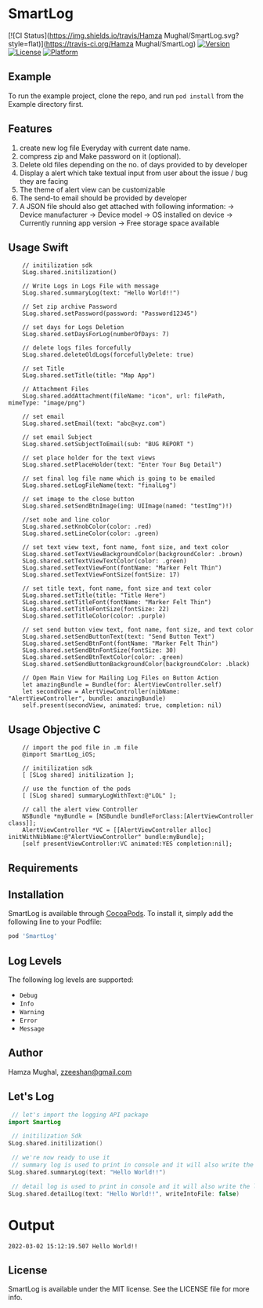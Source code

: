 # SmartLog

[![CI Status](https://img.shields.io/travis/Hamza Mughal/SmartLog.svg?style=flat)](https://travis-ci.org/Hamza Mughal/SmartLog)
[![Version](https://img.shields.io/cocoapods/v/SmartLog.svg?style=flat)](https://cocoapods.org/pods/SmartLog)
[![License](https://img.shields.io/cocoapods/l/SmartLog.svg?style=flat)](https://cocoapods.org/pods/SmartLog)
[![Platform](https://img.shields.io/cocoapods/p/SmartLog.svg?style=flat)](https://cocoapods.org/pods/SmartLog)

## Example

To run the example project, clone the repo, and run `pod install` from the Example directory first.

## Features

 1) create new log file Everyday with current date name.
 2) compress zip and Make password on it (optional).
 3) Delete old files depending on the no. of days provided to by developer
 4) Display a alert which take textual input from user about the issue / bug they are facing
 5) The theme of alert view can be customizable
 6) The send-to email should be provided by developer
 7) A JSON file should also get attached with following information:
        -> Device manufacturer
        -> Device model
        -> OS installed on device
        -> Currently running app version
        -> Free storage space available

## Usage Swift

        // initilization sdk
        SLog.shared.initilization()
        
        // Write Logs in Logs File with message
        SLog.shared.summaryLog(text: "Hello World!!")
        
        // Set zip archive Password
        SLog.shared.setPassword(password: "Password12345")
        
        // set days for Logs Deletion
        SLog.shared.setDaysForLog(numberOfDays: 7)
        
        // delete logs files forcefully
        SLog.shared.deleteOldLogs(forcefullyDelete: true)
        
        // set Title
        SLog.shared.setTitle(title: "Map App")
        
        // Attachment Files
        SLog.shared.addAttachment(fileName: "icon", url: filePath, mimeType: "image/png")
        
        // set email
        SLog.shared.setEmail(text: "abc@xyz.com")
        
        // set email Subject
        SLog.shared.setSubjectToEmail(sub: "BUG REPORT ")
        
        // set place holder for the text views
        SLog.shared.setPlaceHolder(text: "Enter Your Bug Detail")
        
        // set final log file name which is going to be emailed
        SLog.shared.setLogFileName(text: "finalLog")
        
        // set image to the close button
        SLog.shared.setSendBtnImage(img: UIImage(named: "testImg")!)
        
        //set nobe and line color
        SLog.shared.setKnobColor(color: .red)
        SLog.shared.setLineColor(color: .green)
                
        // set text view text, font name, font size, and text color
        SLog.shared.setTextViewBackgroundColor(backgroundColor: .brown)
        SLog.shared.setTextViewTextColor(color: .green)
        SLog.shared.setTextViewFont(fontName: "Marker Felt Thin")
        SLog.shared.setTextViewFontSize(fontSize: 17)
        
        // set title text, font name, font size and text color
        SLog.shared.setTitle(title: "Title Here")
        SLog.shared.setTitleFont(fontName: "Marker Felt Thin")
        SLog.shared.setTitleFontSize(fontSize: 22)
        SLog.shared.setTitleColor(color: .purple)

        // set send button view text, font name, font size, and text color
        SLog.shared.setSendButtonText(text: "Send Button Text")
        SLog.shared.setSendBtnFont(fontName: "Marker Felt Thin")
        SLog.shared.setSendBtnFontSize(fontSize: 30)
        SLog.shared.setSendBtnTextColor(color: .green)
        SLog.shared.setSendButtonBackgroundColor(backgroundColor: .black)
        
        // Open Main View for Mailing Log Files on Button Action
        let amazingBundle = Bundle(for: AlertViewController.self)
        let secondView = AlertViewController(nibName: "AlertViewController", bundle: amazingBundle)
        self.present(secondView, animated: true, completion: nil)
        
## Usage Objective C

        // import the pod file in .m file
        @import SmartLog_iOS;
        
        // initilization sdk
        [ [SLog shared] initilization ];

        // use the function of the pods
        [ [SLog shared] summaryLogWithText:@"LOL" ];

        // call the alert view Controller
        NSBundle *myBundle = [NSBundle bundleForClass:[AlertViewController class]];
        AlertViewController *VC = [[AlertViewController alloc] initWithNibName:@"AlertViewController" bundle:myBundle];
        [self presentViewController:VC animated:YES completion:nil];
        
 

## Requirements

## Installation

SmartLog is available through [CocoaPods](https://cocoapods.org). To install
it, simply add the following line to your Podfile:

```ruby
pod 'SmartLog'
```
## Log Levels

The following log levels are supported:

 - `Debug`
 - `Info`
 - `Warning`
 - `Error`
 - `Message`
 
## Author

Hamza Mughal, zzeeshan@gmail.com

 ## Let's Log

```swift
 // let's import the logging API package
import SmartLog

 // initilization Sdk
SLog.shared.initilization()

 // we're now ready to use it
 // summary log is used to print in console and it will also write the log into file 
SLog.shared.summaryLog(text: "Hello World!!")

 // detail log is used to print in console and it will also write the log into file (optional)
SLog.shared.detailLog(text: "Hello World!!", writeIntoFile: false)
```

# Output

```
2022-03-02 15:12:19.507 Hello World!!

```

## License

SmartLog is available under the MIT license. See the LICENSE file for more info.
